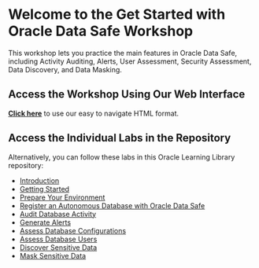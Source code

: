 # Welcome to the Get Started with Oracle Data Safe Workshop

This workshop lets you practice the main features in Oracle Data Safe, including Activity Auditing, Alerts, User Assessment, Security Assessment, Data Discovery, and Data Masking.

## Access the Workshop Using Our Web Interface

**[Click here](https://apexapps.oracle.com/pls/apex/dbpm/r/livelabs/view-workshop?wid=598)** to use our easy to navigate HTML format.

## Access the Individual Labs in the Repository

Alternatively, you can follow these labs in this Oracle Learning Library repository:

- [Introduction](./introduction/introduction.md)
- [Getting Started](https://github.com/oracle-livelabs/common/blob/main/labs/cloud-login/pre-register-free-tier-account.md)
- [Prepare Your Environment](./prepare-environment/prepare-environment.md)
- [Register an Autonomous Database with Oracle Data Safe](./register-autonomous-database/register-autonomous-database.md)
- [Audit Database Activity](./audit-database-activity/audit-database-activity.md)
- [Generate Alerts](./generate-alerts/generate-alerts.md)
- [Assess Database Configurations](./assess-database-configurations/assess-database-configurations.md)
- [Assess Database Users](./assess-database-users/assess-database-users.md)
- [Discover Sensitive Data](./discover-sensitive-data/discover-sensitive-data.md)
- [Mask Sensitive Data](./mask-sensitive-data/mask-sensitive-data.md)
